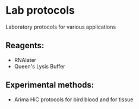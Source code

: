 # Lab protocols
Laboratory protocols for various applications

## Reagents:
- RNAlater
- Queen's Lysis Buffer

## Experimental methods:
- Arima HiC protocols for bird blood and for tissue
